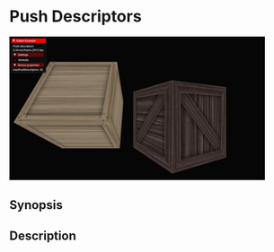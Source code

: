 # Push Descriptors

<img src="../../screenshots/pushdescriptors.jpg" height="256px">

## Synopsis


## Description
